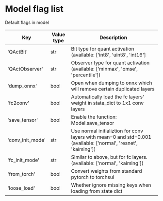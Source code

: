 # Model flag list 

Default flags in model

| Key | Value type | Description |
|---|---|---|
| 'QActBit' | str | Bit type for quant activation (available: ['int8', 'uint8', 'int16'] |
| 'QActObserver' | str | Observer type for quant activation (available: ['minmax', 'omse', 'percentile']) |
| 'dump_onnx' | bool | Open when dumping to onnx which will remove certain duplicated layers |
| 'fc2conv' | bool | Automatically load the fc layers' weight in state_dict to 1x1 conv layers |
| 'save_tensor' | bool | Enable the function: Model.save_tensor |
| 'conv_init_mode' | str | Use normal initializtion for conv layers with mean=0 and std=0.001 (available: ['normal', 'resnet', 'kaiming']) |
| 'fc_init_mode' | str | Similar to above, but for fc layers. (available: ['normal', 'kaiming']) |
| 'from_torch' | bool | Convert weights from standard pytorch to torchsul |
| 'loose_load' | bool | Whether ignore missing keys when loading from state dict| 
